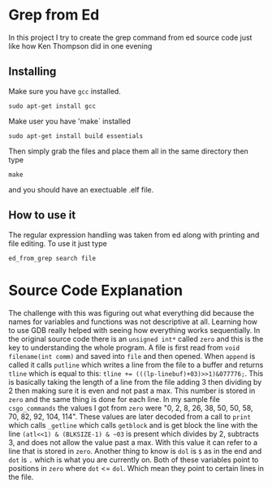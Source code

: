 # Grep from Ed
In this project I try to create the grep command from ed source code just like how Ken Thompson did in one evening
## Installing
Make sure you have `gcc` installed.
```
sudo apt-get install gcc
```
Make user you have 'make` installed
```
sudo apt-get install build essentials
```
Then simply grab the files and place them all in the same directory then type
```
make
```
and you should have an exectuable .elf file.

## How to use it
The regular expression handling was taken from ed along with printing and file editing. To use it just type
```
ed_from_grep search file
```

# Source Code Explanation
The challenge with this was figuring out what everything did because the names for variables and functions was not descriptive at all. 
Learning how to use GDB really helped with seeing how everything works sequentially. In the original source code there is an
`unsigned int*` called `zero` and this is the key to understanding the whole program. A file is first read from
`void filename(int comm)` and saved into `file` and then opened. When `append` is called it calls `putline` which writes
a line from the file to a buffer and returns `tline` which is equal to this: `tline += (((lp-linebuf)+03)>>1)&077776;`.
This is basically taking the length of a line from the file adding 3 then dividing by 2 then making sure it is even
and not past a max. This number is stored in `zero` and the same thing is done for each line. In my sample file
`csgo_commands` the values I got from `zero` were "0, 2, 8, 26, 38, 50, 50, 58, 70, 82, 92, 104, 114". These values 
are later decoded from a call to `print` which calls `_getline` which calls `getblock` and is get block the line 
with the line `(atl<<1) & (BLKSIZE-1) & ~03` is present which divides by 2, subtracts 3, and does not allow the value
past a max. With this value it can refer to a line that is stored in `zero`. Another thing to know is `dol` is `$` as
in the end and `dot` is `.` which is what you are currently on. Both of these variables point to positions in `zero`
where `dot` <= `dol`. Which mean they point to certain lines in the file.
